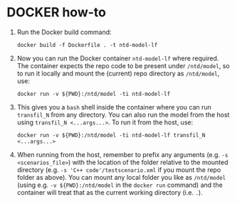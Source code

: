 # DOCKER how-to


1. Run the Docker build command:

	```
	docker build -f Dockerfile . -t ntd-model-lf
	```

1. Now you can run the Docker container `ntd-model-lf` where required. The container expects the repo code to be present under `/ntd/model`, so to run it locally and mount the (current) repo directory as `/ntd/model`, use:

    ```
    docker run -v ${PWD}:/ntd/model -ti ntd-model-lf
    ```    
    
1. This gives you a `bash` shell inside the container where you can run `transfil_N` from any directory. You can also run the model from the host using `transfil_N <...args...>`. To run it from the host, use:
	```
	docker run -v ${PWD}:/ntd/model -ti ntd-model-lf transfil_N <...args...>
	```
	
1. When running from the host, remember to prefix any arguments (e.g. `-s <scenarios_file>`) with the location of the folder relative to the mounted directory (e.g. `-s 'C++ code'/testscenario.xml` if you mount the repo folder as above). You can mount any local folder you like as `/ntd/model` (using e.g. `-v ${PWD}:/ntd/model` in the `docker run` command) and the container will treat that as the current working directory (i.e. `.`).